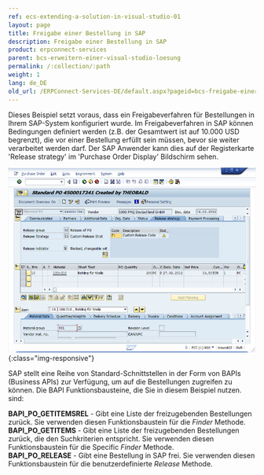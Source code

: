 ```yaml
---
ref: ecs-extending-a-solution-in-visual-studio-01
layout: page
title: Freigabe einer Bestellung in SAP
description: Freigabe einer Bestellung in SAP
product: erpconnect-services
parent: bcs-erweitern-einer-visual-studio-loesung
permalink: /:collection/:path
weight: 1
lang: de_DE
old_url: /ERPConnect-Services-DE/default.aspx?pageid=bcs-freigabe-einer-bestellung-in-sap
---
```


Dieses Beispiel setzt voraus, dass ein Freigabeverfahren für Bestellungen in Ihrem SAP-System konfiguriert wurde.  Im Freigabeverfahren in SAP können Bedingungen definiert werden (z.B. der Gesamtwert ist auf 10.000 USD begrenzt), die vor einer Bestellung erfüllt sein müssen, bevor sie weiter verarbeitet werden darf. Der SAP Anwender kann dies auf der Registerkarte 'Release strategy' im 'Purchase Order Display' Bildschirm sehen.

![BCS-PO-VS-SAP](/img/content/BCS-PO-VS-SAP.png){:class="img-responsive"}

SAP stellt eine Reihe von Standard-Schnittstellen in der Form von BAPIs (Business APIs) zur Verfügung, um auf die Bestellungen zugreifen zu können. Die BAPI Funktionsbausteine, die Sie in diesem Beispiel nutzen. sind:

**BAPI_PO_GETITEMSREL** -	Gibt eine Liste der freizugebenden Bestellungen zurück. Sie verwenden diesen Funktionsbaustein für die *Finder* Methode.<br>
**BAPI_PO_GETITEMS** -	Gibt eine Liste der freizugebenden Bestellungen zurück, die den Suchkriterien entspricht. Sie verwenden diesen Funktionsbaustein für die Specific *Finder* Methode.<br>
**BAPI_PO_RELEASE** -	Gibt eine Bestellung in SAP frei. Sie verwenden diesen Funktionsbaustein für die benutzerdefinierte *Release* Methode.
